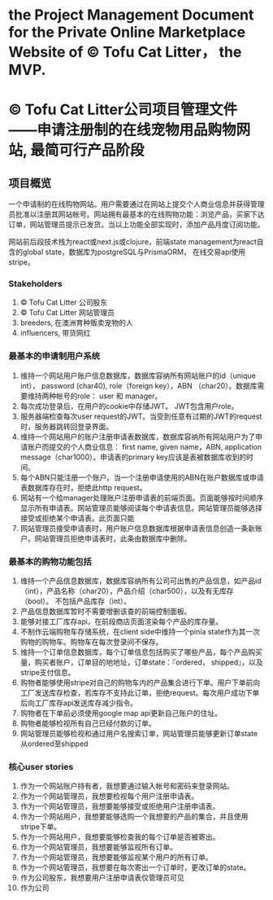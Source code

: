 # the Project Management Document for the Private Online Marketplace Website of © Tofu Cat Litter， the MVP.

# © Tofu Cat Litter公司项目管理文件——申请注册制的在线宠物用品购物网站, 最简可行产品阶段


## 项目概览

一个申请制的在线购物网站。用户需要通过在网站上提交个人商业信息并获得管理员批准以注册其网站帐号。网站拥有最基本的在线购物功能：浏览产品，买家下达订单，网站管理员提示已发货。当以上功能全部实现时，添加产品月度订阅功能。

网站前后段技术栈为react或next.js或clojure，前端state management为react自含的global state，数据库为postgreSQL与PrismaORM， 在线交易api使用stripe。

### Stakeholders

1. © Tofu Cat Litter 公司股东
1. © Tofu Cat Litter 网站管理员
1. breeders, 在澳洲育种贩卖宠物的人
1. influencers, 带货网红

### 最基本的申请制用户系统
1. 维持一个网站用户账户信息数据库，数据库容纳所有网站账户的id（unique int）， password (char40), role（foreign key），ABN （char20）。数据库需要维持两种帐号的role： user 和 manager。
1. 每次成功登录后，在用户的cookie中存储JWT。 JWT包含用户role。
1. 服务器端检查每次user request的JWT。当受到任意有过期的JWT的request时，服务器跳转回登录界面。
1. 维持一个网站用户的账户注册申请表数据库，数据库容纳所有网站用户为了申请账户而提交的个人商业信息： first name, given name，ABN, application message（char1000）。申请表的primary key应该是表被数据库收到的时间。
1. 每个ABN只能注册一个账户。当一个注册申请使用的ABN在账户数据库或申请表数据库存在时，拒绝此http request。
1. 网站有一个给manager处理账户注册申请表的前端页面。页面能够按时间顺序显示所有申请表。网站管理员能够阅读每个申请表信息。网站管理员能够选择接受或拒绝某个申请表。此页面只能
1. 网站管理员接受申请表时，用户账户信息数据库根据申请表信息创造一条新账户。网站管理员拒绝申请表时，此条由数据库中删除。

### 最基本的购物功能包括
1. 维持一个产品信息数据库，数据库容纳所有公司可出售的产品信息，如产品id（int），产品名称（char20），产品介绍（char500），以及有无库存（bool）。 不包括产品库存（int）。
1. 产品信息数据库暂时不需要增删该查的前端控制面板。
1. 能够对接工厂库存api，在前段商店页面渲染每个产品的库存量。
1. 不制作云端购物车存储系统，在client side中维持一个pinia state作为其一次购物的购物车。购物车在每次登录间不保存。
1. 维持一个订单信息数据库，每个订单信息包括购买了哪些产品，每个产品购买量，购买者账户，订单目的地地址，订单state：『ordered， shipped』，以及stripe支付信息。
1. 购物者能够使用stripe对自己的购物车内的产品集合进行下单。用户下单前向工厂发送库存检查，若库存不支持此订单，拒绝request。每次用户成功下单后向工厂库存api发送库存减少指令。
1. 购物者在下单前必须使用google map api更新自己账户的住址。
1. 购物者能够检视所有自己已经付款的订单。
1. 网站管理员能够检视和通过用户名搜索订单，网站管理员能够更新订单state从ordered至shipped

### 核心user stories
1. 作为一个网站账户持有者，我想要通过输入帐号和密码来登录网站。
1. 作为一个网站管理员，我想要检视每个用户注册申请表。
1. 作为一个网站管理员，我想要能够接受或拒绝用户注册申请表。
1. 作为一个网站用户，我想要能够选购一个我想要的产品的集合，并且使用stripe下单。
1. 作为一个网站用户，我想要能够检查我的每个订单是否被寄出。
1. 作为一个网站管理员，我想要能够监视所有订单。
1. 作为一个网站管理员，我想要能够监视某个用户的所有订单。
1. 作为一个网站管理员，我想要在每次寄出一个订单时，更改订单的state。
1. 作为公司股东，我想要用户注册申请表仅管理员可见
1. 作为公司
